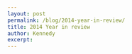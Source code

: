 ```yaml
---
layout: post
permalink: /blog/2014-year-in-review/
title: 2014 Year in review
author: Kennedy
excerpt:
---
```

